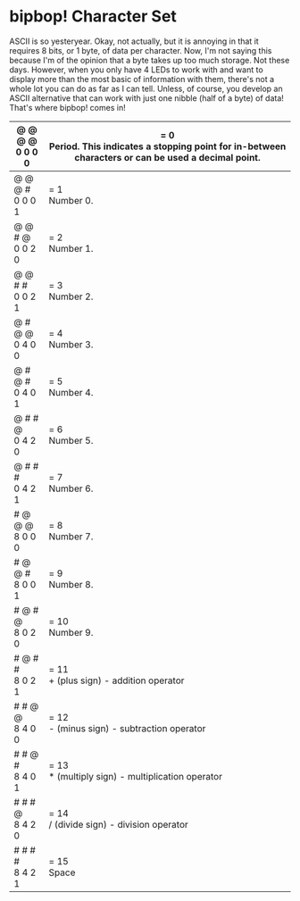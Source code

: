 # bipbop! Character Set
ASCII is so yesteryear. Okay, not actually, but it is annoying in that it requires 8 bits, or 1 byte, of data per character. Now, I'm not saying this because I'm of the opinion that a byte takes up too much storage. Not these days. However, when you only have 4 LEDs to work with and want to display more than the most basic of information with them, there's not a whole lot you can do as far as I can tell. Unless, of course, you develop an ASCII alternative that can work with just one nibble (half of a byte) of data! That's where bipbop! comes in!

| @ @ @ @<br>0 0 0 0 | = 0<br>Period. This indicates a stopping point for in-between characters or can be used a decimal point. |
|--------------------|----------------------------------------------------------------------------------------------------------|
| @ @ @ #<br>0 0 0 1 | = 1<br>Number 0.                                                                                         |
| @ @ # @<br>0 0 2 0 | = 2<br>Number 1.                                                                                         |
| @ @ # #<br>0 0 2 1 | = 3<br>Number 2.                                                                                         |
| @ # @ @<br>0 4 0 0 | = 4<br>Number 3.                                                                                         |
| @ # @ #<br>0 4 0 1 | = 5<br>Number 4.                                                                                         |
| @ # # @<br>0 4 2 0 | = 6<br>Number 5.                                                                                         |
| @ # # #<br>0 4 2 1 | = 7<br>Number 6.                                                                                         |
| # @ @ @<br>8 0 0 0 | = 8<br>Number 7.                                                                                         |
| # @ @ #<br>8 0 0 1 | = 9<br>Number 8.                                                                                         |
| # @ # @<br>8 0 2 0 | = 10<br>Number 9.                                                                                        |
| # @ # #<br>8 0 2 1 | = 11<br>+ (plus sign) - addition operator                                                                |
| # # @ @<br>8 4 0 0 | = 12<br>- (minus sign) - subtraction operator                                                            |
| # # @ #<br>8 4 0 1 | = 13<br>* (multiply sign) - multiplication operator                                                      |
| # # # @<br>8 4 2 0 | = 14<br>/ (divide sign) - division operator                                                              |
| # # # #<br>8 4 2 1 | = 15<br>Space                                                                                            |

